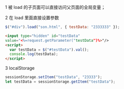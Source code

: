 1 被 load 的子页面可以直接访问父页面的全局变量；

2 在 load 里面直接设置参数

```javascript
$("#div").load("son.html", { testData: "2333333" });
```

```html
<input type="hidden" id="testData"
value="<%=request.getParameter("testData")%>"/>
<script>
  var testData = $("#testData").val();
  console.log(testData);
</script>
```

3 localStorage

```javascript
sessionStorage.setItem("testData", "23333");
let testData = sessionStorage.getItem("testData");
```
